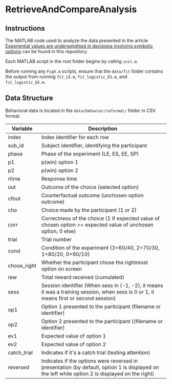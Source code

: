 # RetrieveAndCompareAnalysis

## Instructions
The MATLAB code used to analyze the data presented in the article [Experiential values are underweighted in decisions involving symbolic options](https://www.nature.com/articles/s41562-022-01496-3) can be found in this repository.

Each MATLAB script in the root folder begins by calling ```init.m```.

Before running any ```FigX.m``` scripts, ensure that the ```data/fit``` folder contains the output from running ```fit_LE.m```, ```fit_logistic_ES.m```, and ```fit_logistic_EE.m```.

## Data Structure
Behavioral data is located in the ```data/behavior/reformat/``` folder in CSV format.


| Variable    | Description                                                                                                     |
|-------------|-----------------------------------------------------------------------------------------------------------------|
| index       | Index identifier for each row                                                                                   |
| sub_id      | Subject identifier, identifying the participant                                                                 |
| phase       | Phase of the experiment (LE, ES, EE, SP)                                                                        |
| p1          | p(win) option 1                                                                                                 |
| p2          | p(win) option 2                                                                                                 |
| rtime       | Response time                                                                                                   |
| out         | Outcome of the choice (selected option)                                                                         |
| cfout       | Counterfactual outcome (unchosen option outcome)                                                               |
| cho         | Choice made by the participant (1 or 2)                                                                         |
| corr        | Correctness of the choice (1 if expected value of chosen option >= expected value of unchosen option, 0 else) |
| trial       | Trial number                                                                                                    |
| cond        | Condition of the experiment (3=60/40, 2=70/30, 1=80/20, 0=90/10)                                                 |
| chose_right | Whether the participant chose the rightmost option on screen                                                    |
| rew         | Total reward received (cumulated)                                                                               |
| sess        | Session identifier (When sess in (-1, -2), it means it was a training session, when sess is 0 or 1, it means first or second session) |
| op1         | Option 1 presented to the participant (filename or identifier)                                                   |
| op2         | Option 2 presented to the participant ((filename or identifier)                                                  |
| ev1         | Expected value of option 1                                                                                      |
| ev2         | Expected value of option 2                                                                                      |
| catch_trial | Indicates if it's a catch trial (testing attention)                                                              |
| reversed    | Indicates if the options were reversed in presentation (by default, option 1 is displayed on the left while option 2 is displayed on the right) |

